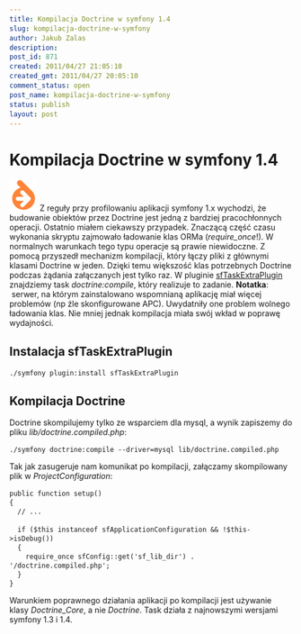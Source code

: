```yaml
---
title: Kompilacja Doctrine w symfony 1.4
slug: kompilacja-doctrine-w-symfony
author: Jakub Zalas
description: 
post_id: 871
created: 2011/04/27 21:05:10
created_gmt: 2011/04/27 20:05:10
comment_status: open
post_name: kompilacja-doctrine-w-symfony
status: publish
layout: post
---
```


<!--Z reguły przy profilowaniu aplikacji symfony 1.x wychodzi, że budowanie obiektów przez Doctrine jest jedną z bardziej pracochłonnych operacji. Ostatnio miałem ciekawszy przypadek. Znaczącą część czasu wykonania skryptu zajmowało ładowanie klas ORMa (require_once!). W normalnych warunkach tego typu operacje są prawie niewidoczne.-->

# Kompilacja Doctrine w symfony 1.4

![](/uploads/wp/2011/04/doctrine.png) Z reguły przy profilowaniu aplikacji symfony 1.x wychodzi, że budowanie obiektów przez Doctrine jest jedną z bardziej pracochłonnych operacji. Ostatnio miałem ciekawszy przypadek. Znaczącą część czasu wykonania skryptu zajmowało ładowanie klas ORMa (_require_once_!). W normalnych warunkach tego typu operacje są prawie niewidoczne. Z pomocą przyszedł mechanizm kompilacji, który łączy pliki z głównymi klasami Doctrine w jeden. Dzięki temu większość klas potrzebnych Doctrine podczas żądania załączanych jest tylko raz. W pluginie [sfTaskExtraPlugin](http://www.symfony-project.org/plugins/sfTaskExtraPlugin) znajdziemy task _doctrine:compile_, który realizuje to zadanie. **Notatka**:  serwer, na którym zainstalowano wspomnianą aplikację miał więcej problemów (np źle skonfigurowane APC). Uwydatniły one problem wolnego ładowania klas. Nie mniej jednak kompilacja miała swój wkład w poprawę wydajności. 

## Instalacja sfTaskExtraPlugin
    
    
    ./symfony plugin:install sfTaskExtraPlugin

## Kompilacja Doctrine

Doctrine skompilujemy tylko ze wsparciem dla mysql, a wynik zapiszemy do pliku _lib/doctrine.compiled.php_: 
    
    
    ./symfony doctrine:compile --driver=mysql lib/doctrine.compiled.php

Tak jak zasugeruje nam komunikat po kompilacji, załączamy skompilowany plik w _ProjectConfiguration_: 
    
    
    public function setup()
    {
      // ...
    
      if ($this instanceof sfApplicationConfiguration && !$this->isDebug())
      {
        require_once sfConfig::get('sf_lib_dir') . '/doctrine.compiled.php';
      }
    }

Warunkiem poprawnego działania aplikacji po kompilacji jest używanie klasy _Doctrine_Core_, a nie _Doctrine_. Task działa z najnowszymi wersjami symfony 1.3 i 1.4.
